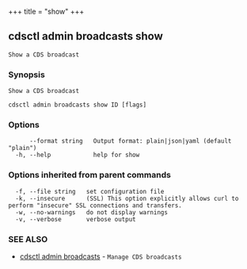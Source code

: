 +++
title = "show"
+++
## cdsctl admin broadcasts show

`Show a CDS broadcast`

### Synopsis

`Show a CDS broadcast`

```
cdsctl admin broadcasts show ID [flags]
```

### Options

```
      --format string   Output format: plain|json|yaml (default "plain")
  -h, --help            help for show
```

### Options inherited from parent commands

```
  -f, --file string   set configuration file
  -k, --insecure      (SSL) This option explicitly allows curl to perform "insecure" SSL connections and transfers.
  -w, --no-warnings   do not display warnings
  -v, --verbose       verbose output
```

### SEE ALSO

* [cdsctl admin broadcasts](/manual/components/cdsctl/admin/broadcasts/)	 - `Manage CDS broadcasts`

